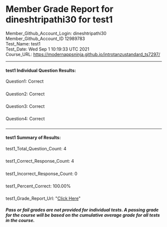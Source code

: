 # Member Grade Report for dineshtripathi30 for test1  
   
Member_Github_Account_Login: dineshtripathi30  
Member_Github_Account_ID 12989783  
Test_Name: test1  
Test_Date: Wed Sep  1 10:19:33 UTC 2021  
Course_URL: https://modernappsninja.github.io/introtanzustandard_ts7297/  
   
---  
#### test1 Individual Question Results:  
Question1: Correct  
#####  
Question2: Correct  
#####  
Question3: Correct  
#####  
Question4: Correct  
#####  
---  
#### test1 Summary of Results:  
test1_Total_Question_Count: 4  
#####  
test1_Correct_Response_Count: 4  
#####  
test1_Incorrect_Response_Count: 0  
#####  
test1_Percent_Correct: 100.00%  
#####  
test1_Grade_Report_Url: "[Click Here](https://github.com/modernappsninjas/dineshtripathi30/blob/main/static/userdata/courses/introtanzustandard_ts7297/grade_report.pr316.test1.md)"
##### Pass or fail grades are not provided for individual tests. A passing grade for the course will be based on the cumulative average grade for all tests in the course.  
